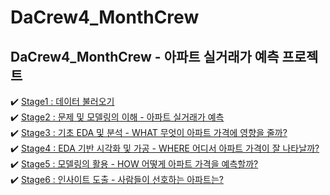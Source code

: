 # DaCrew4_MonthCrew
## DaCrew4_MonthCrew - 아파트 실거래가 예측 프로젝트
✔️ [Stage1 : 데이터 불러오기](https://dacon.io/competitions/official/236047/codeshare/7456)    
✔️ [Stage2 : 문제 및 모델링의 이해 - 아파트 실거래가 예측](https://dacon.io/competitions/official/236047/codeshare/7707)    
✔️ [Stage3 : 기초 EDA 및 분석 - WHAT 무엇이 아파트 가격에 영향을 줄까?](https://dacon.io/competitions/official/236047/codeshare/7708)    
✔️ [Stage4 : EDA 기반 시각화 및 가공 - WHERE 어디서 아파트 가격이 잘 나타날까?](https://dacon.io/competitions/official/236047/codeshare/7709)    
✔️ [Stage5 : 모델링의 활용 - HOW 어떻게 아파트 가격을 예측할까?](https://dacon.io/competitions/official/236047/codeshare/7710)    
✔️ [Stage6 : 인사이트 도출 - 사람들이 선호하는 아파트는?](https://dacon.io/competitions/official/236047/codeshare/7711)    
